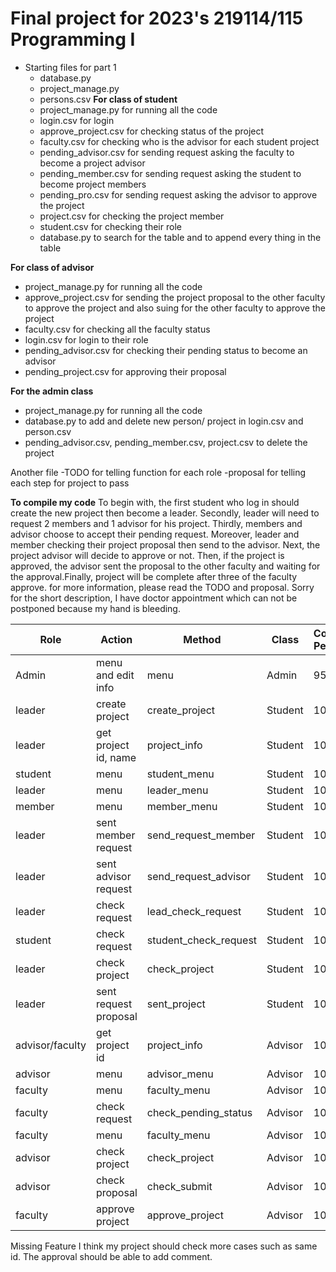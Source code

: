 # Final project for 2023's 219114/115 Programming I
* Starting files for part 1
  - database.py
  - project_manage.py
  - persons.csv
**For class of student**
  - project_manage.py for running all the code
  - login.csv for login 
  - approve_project.csv for checking status of the project
  - faculty.csv for checking who is the advisor for each student project
  - pending_advisor.csv for sending request asking the faculty to become a project advisor
  - pending_member.csv for sending request asking the student to become  project members
  - pending_pro.csv for sending request asking the advisor to approve the project
  - project.csv for checking the project member
  - student.csv for checking their role
  - database.py to search for the table and to append every thing in the table
  
**For class of advisor**
- project_manage.py for running all the code
- approve_project.csv for sending the project proposal to the other faculty to approve the project 
  and also suing for the other faculty to approve the project
- faculty.csv for checking all the faculty status 
- login.csv for login to their role
- pending_advisor.csv for checking their pending status to become an advisor
- pending_project.csv for approving their proposal 

**For the admin class**
- project_manage.py for running all the code
- database.py to add and delete new person/ project in login.csv and person.csv
- pending_advisor.csv, pending_member.csv, project.csv to delete the project

Another file
-TODO for telling function for each role
-proposal for telling each step for project to pass

**To compile my code** 
To begin with, the first student who log in should create the new project then become a leader.
Secondly, leader will need to request 2 members and 1 advisor for his project.
Thirdly, members and advisor choose to accept their pending request.
Moreover, leader and member checking their project proposal then send to the advisor.
Next, the project advisor will decide to approve or not.
Then, if the project is approved, the advisor sent the proposal to the other faculty 
and waiting for the approval.Finally, project will be complete after three of the faculty approve.
for more information, please read the TODO and proposal. Sorry for the short description, I have doctor appointment
which can not be postponed because my hand is bleeding.


|  Role |  Action | Method  | Class |  Completion Percentage|
|---|---|---|---|---|
| Admin  | menu and edit info | menu | Admin  | 95 % |
| leader  | create project  | create_project | Student  | 100 % |
| leader  | get project id, name  | project_info | Student  | 100 % |
| student  | menu  | student_menu | Student  | 100 % |
| leader  | menu  | leader_menu | Student  | 100 % |
| member | menu  | member_menu | Student | 100 % |
| leader  | sent member request  | send_request_member | Student | 100 % |
| leader  | sent advisor request  | send_request_advisor | Student | 100 % |
| leader  | check request  | lead_check_request | Student | 100 % |
| student  | check request  | student_check_request | Student | 100 % |
| leader  | check project  | check_project | Student | 100 % |
| leader  | sent request proposal | sent_project | Student | 100 % |
| advisor/faculty  | get project id  | project_info | Advisor | 100 % |
| advisor  | menu  | advisor_menu | Advisor | 100 % |
| faculty  | menu  | faculty_menu | Advisor | 100 % |
| faculty  | check request  | check_pending_status | Advisor | 100 % |
| faculty  | menu  | faculty_menu | Advisor | 100 % |
| advisor  | check project  | check_project | Advisor | 100 % |
| advisor  | check proposal  | check_submit | Advisor | 100 % |
| faculty  | approve project  | approve_project | Advisor | 100 % |


Missing Feature
I think my project should check more cases such as same id.
The approval should be able to add comment.
